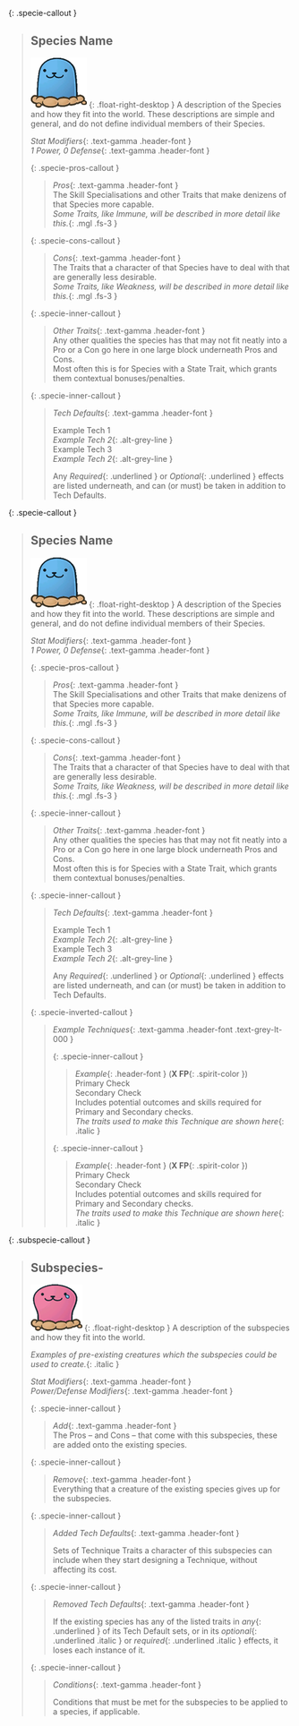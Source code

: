 {: .specie-callout }
> ## Species Name
>
> ![](assets/images/icons/tipguy.png)
> {: .float-right-desktop }
> A description of the Species and how they fit into the world. These descriptions are simple and general, and do not define individual members of their Species.
>
> *Stat Modifiers*{: .text-gamma .header-font }  
> *1 Power, 0 Defense*{: .text-gamma .header-font }  
>
> {: .specie-pros-callout }
> > *Pros*{: .text-gamma .header-font }  
> > The Skill Specialisations and other Traits that make denizens of that Species more capable.  
> > *Some Traits, like Immune, will be described in more detail like this.*{: .mgl .fs-3 }
>
> {: .specie-cons-callout }
> > *Cons*{: .text-gamma .header-font }  
> > The Traits that a character of that Species have to deal with that are generally less desirable.  
> > *Some Traits, like Weakness, will be described in more detail like this.*{: .mgl .fs-3 }
>
> {: .specie-inner-callout }
> > *Other Traits*{: .text-gamma .header-font }  
> > Any other qualities the species has that may not fit neatly into a Pro or a Con go here in one large block underneath Pros and Cons.  
> > Most often this is for Species with a State Trait, which grants them contextual bonuses/penalties.
>
> {: .specie-inner-callout }
> > *Tech Defaults*{: .text-gamma .header-font }  
> >
> > Example Tech 1  
> > *Example Tech 2*{: .alt-grey-line }  
> > Example Tech 3  
> > *Example Tech 2*{: .alt-grey-line }  
> >
> > Any *Required*{: .underlined } or *Optional*{: .underlined } effects are listed underneath, and can (or must) be taken in addition to Tech Defaults.
>

{: .specie-callout }
> ## Species Name
>
> ![](assets/images/icons/tipguy.png)
> {: .float-right-desktop }
> A description of the Species and how they fit into the world. These descriptions are simple and general, and do not define individual members of their Species.
>
> *Stat Modifiers*{: .text-gamma .header-font }  
> *1 Power, 0 Defense*{: .text-gamma .header-font }  
>
> {: .specie-pros-callout }
> > *Pros*{: .text-gamma .header-font }  
> > The Skill Specialisations and other Traits that make denizens of that Species more capable.  
> > *Some Traits, like Immune, will be described in more detail like this.*{: .mgl .fs-3 }
>
> {: .specie-cons-callout }
> > *Cons*{: .text-gamma .header-font }  
> > The Traits that a character of that Species have to deal with that are generally less desirable.  
> > *Some Traits, like Weakness, will be described in more detail like this.*{: .mgl .fs-3 }
>
> {: .specie-inner-callout }
> > *Other Traits*{: .text-gamma .header-font }  
> > Any other qualities the species has that may not fit neatly into a Pro or a Con go here in one large block underneath Pros and Cons.  
> > Most often this is for Species with a State Trait, which grants them contextual bonuses/penalties.
>
> {: .specie-inner-callout }
> > *Tech Defaults*{: .text-gamma .header-font }  
> >
> > Example Tech 1  
> > *Example Tech 2*{: .alt-grey-line }  
> > Example Tech 3  
> > *Example Tech 2*{: .alt-grey-line }  
> >
> > Any *Required*{: .underlined } or *Optional*{: .underlined } effects are listed underneath, and can (or must) be taken in addition to Tech Defaults.
>
> {: .specie-inverted-callout }
> > *Example Techniques*{: .text-gamma .header-font .text-grey-lt-000 }  
> >
> > {: .specie-inner-callout }  
> > > *Example*{: .header-font } (**X FP**{: .spirit-color })  
> > > Primary Check  
> > > Secondary Check  
> > > Includes potential outcomes and skills required for Primary and Secondary checks.  
> > > *The traits used to make this Technique are shown here*{: .italic }
> > >
> >
> > {: .specie-inner-callout }  
> > > *Example*{: .header-font } (**X FP**{: .spirit-color })  
> > > Primary Check  
> > > Secondary Check  
> > > Includes potential outcomes and skills required for Primary and Secondary checks.  
> > > *The traits used to make this Technique are shown here*{: .italic }
> > >
> >
>

{: .subspecie-callout }
> ## Subspecies- 
>
> ![](assets/images/species/sub/example.png)
> {: .float-right-desktop }
> A description of the subspecies and how they fit into the world.
>
> *Examples of pre-existing creatures which the subspecies could be used to create.*{: .italic }
>
> *Stat Modifiers*{: .text-gamma .header-font }  
> *Power/Defense Modifiers*{: .text-gamma .header-font }  
>
> {: .specie-inner-callout }
> > *Add*{: .text-gamma .header-font }  
> > The Pros – and Cons – that come with this subspecies, these are added onto the existing species.
> >
>
> {: .specie-inner-callout }
> > *Remove*{: .text-gamma .header-font }  
> > Everything that a creature of the existing species gives up for the subspecies. 
> > 
>
> {: .specie-inner-callout }
> > *Added Tech Defaults*{: .text-gamma .header-font }  
> >
> > Sets of Technique Traits a character of this subspecies can include when they start designing a Technique, without affecting its cost.
> >
>
> {: .specie-inner-callout }
> > *Removed Tech Defaults*{: .text-gamma .header-font }  
> >
> > If the existing species has any of the listed traits in *any*{: .underlined } of its Tech Default sets, or in its *optional*{: .underlined .italic } or *required*{: .underlined .italic } effects, it loses each instance of it.
> >
>
> {: .specie-inner-callout }
> > *Conditions*{: .text-gamma .header-font }  
> >
> > Conditions that must be met for the subspecies to be applied to a species, if applicable.
> >
>
